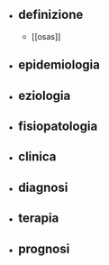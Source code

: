 - ## definizione
	- [[osas]]
- ## epidemiologia
- ## eziologia
- ## fisiopatologia
- ## clinica
- ## diagnosi
- ## terapia
- ## prognosi